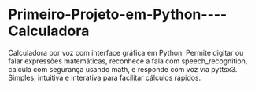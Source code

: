 # Primeiro-Projeto-em-Python----Calculadora
Calculadora por voz com interface gráfica em Python. Permite digitar ou falar expressões matemáticas, reconhece a fala com speech_recognition, calcula com segurança usando math, e responde com voz via pyttsx3. Simples, intuitiva e interativa para facilitar cálculos rápidos.
